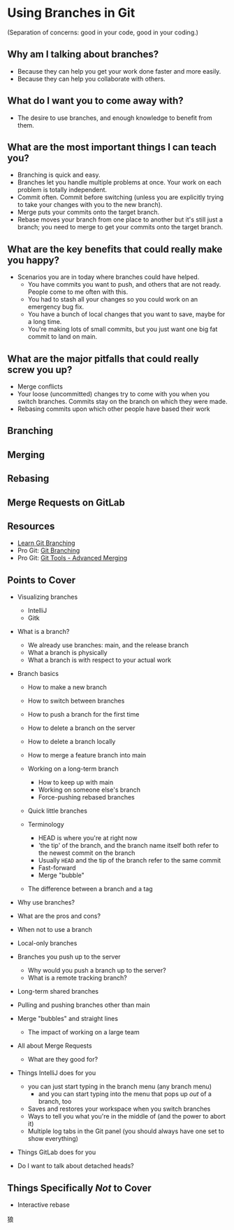 # Using Branches in Git

(Separation of concerns: good in your code, good in your coding.)


## Why am I talking about branches?

* Because they can help you get your work done faster and more easily.
* Because they can help you collaborate with others.


## What do I want you to come away with?

* The desire to use branches, and enough knowledge to benefit from them.


## What are the most important things I can teach you?

* Branching is quick and easy.
* Branches let you handle multiple problems at once.  Your work on each problem is totally independent.
* Commit often.  Commit before switching (unless you are explicitly trying to take your changes with you to the new branch).
* Merge puts your commits onto the target branch.
* Rebase moves your branch from one place to another but it's still just a branch; you need to merge to get your commits onto the target branch.


## What are the key benefits that could really make you happy?

* Scenarios you are in today where branches could have helped.
    * You have commits you want to push, and others that are not ready.  People come to me often with this.
    * You had to stash all your changes so you could work on an emergency bug fix.
    * You have a bunch of local changes that you want to save, maybe for a long time.
    * You're making lots of small commits, but you just want one big fat commit to land on main.


## What are the major pitfalls that could really screw you up?

* Merge conflicts
* Your loose (uncommitted) changes try to come with you when you switch branches.  Commits stay on the branch on which they were made.
* Rebasing commits upon which other people have based their work


## Branching


## Merging


## Rebasing


## Merge Requests on GitLab


## Resources

* [Learn Git Branching](https://learngitbranching.js.org/)
* Pro Git: [Git Branching](https://git-scm.com/book/en/v2/Git-Branching-Branches-in-a-Nutshell)
* Pro Git: [Git Tools - Advanced Merging](https://git-scm.com/book/en/v2/Git-Tools-Advanced-Merging)


## Points to Cover

* Visualizing branches
    * IntelliJ
    * Gitk
* What is a branch?
    * We already use branches: main, and the release branch
    * What a branch is physically
    * What a branch is with respect to your actual work
* Branch basics
    * How to make a new branch
    * How to switch between branches
    * How to push a branch for the first time
    * How to delete a branch on the server
    * How to delete a branch locally
    * How to merge a feature branch into main
    * Working on a long-term branch
        * How to keep up with main
        * Working on someone else's branch
        * Force-pushing rebased branches
    * Quick little branches

    * Terminology
        * HEAD is where you're at right now
        * 'the tip' of the branch, and the branch name itself both refer to the newest commit on the branch
        * Usually `HEAD` and the tip of the branch refer to the same commit
        * Fast-forward
        * Merge "bubble"
    * The difference between a branch and a tag
* Why use branches?
* What are the pros and cons?
* When not to use a branch
* Local-only branches
* Branches you push up to the server
    * Why would you push a branch up to the server?
    * What is a remote tracking branch?
* Long-term shared branches
* Pulling and pushing branches other than main

* Merge "bubbles" and straight lines
    * The impact of working on a large team

* All about Merge Requests
    * What are they good for?

* Things IntelliJ does for you
    * you can just start typing in the branch menu (any branch menu)
        * and you can start typing into the menu that pops up _out_ of a branch, too
    * Saves and restores your workspace when you switch branches
    * Ways to tell you what you're in the middle of (and the power to abort it)
    * Multiple log tabs in the Git panel (you should always have one set to show everything)
* Things GitLab does for you

* Do I want to talk about detached heads?









## Things Specifically _Not_ to Cover

* Interactive rebase

狼









<!-- vim: set ts=4 sw=4 tw=0 et ai :-->
